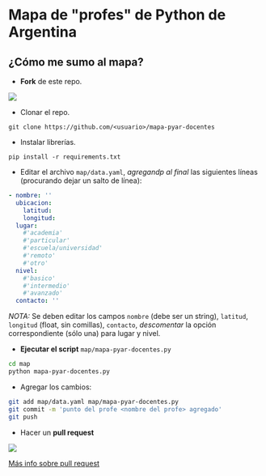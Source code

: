 # Mapa de "profes" de Python de Argentina

## ¿Cómo me sumo al mapa?

* **Fork**  de este repo.

![](https://help.github.com/assets/images/help/repository/fork_button.jpg)

* Clonar el repo.

`git clone https://github.com/<usuario>/mapa-pyar-docentes`

* Instalar librerías.

`pip install -r requirements.txt`

* Editar el archivo `map/data.yaml`, *agregandp al final* las siguientes líneas (procurando dejar un salto de línea):

```yaml
- nombre: ''
  ubicacion:
    latitud:
    longitud:
  lugar:
    #'academia'
    #'particular'
    #'escuela/universidad'
    #'remoto'
    #'otro'
  nivel:
    #'basico'
    #'intermedio'
    #'avanzado'
  contacto: ''
```

*NOTA:* Se deben editar los campos `nombre` (debe ser un string), `latitud`, `longitud` (float, sin comillas), `contacto`, *descomentar* la opción correspondiente (sólo una) para lugar y nivel.

* **Ejecutar el script** `map/mapa-pyar-docentes.py`

``` bash
cd map
python mapa-pyar-docentes.py
```

* Agregar los cambios:

``` bash
git add map/data.yaml map/mapa-pyar-docentes.py
git commit -m 'punto del profe <nombre del profe> agregado'
git push
```

* Hacer un **pull request**

![](https://help.github.com/assets/images/help/pull_requests/pull-request-start-review-button.png)

[Más info sobre pull request](https://help.github.com/en/github/collaborating-with-issues-and-pull-requests/creating-a-pull-request)
